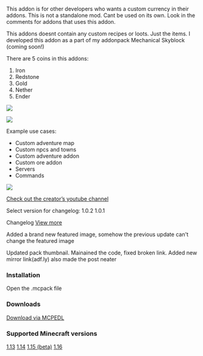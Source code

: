 This addon is for other developers who wants a custom currency in their addons. This is not a standalone mod. Cant be used on its own. Look in the comments for addons that uses this addon.

This addons doesnt contain any custom recipes or loots. Just the items. I developed this addon as a part of my addonpack Mechanical Skyblock (coming soon!)

There are 5 coins in this addons:

1.  Iron
2.  Redstone
3.  Gold
4.  Nether
5.  Ender

![](https://my.mcpedl.com/storage/addons/3063/images/coins-addon_4.png)

![](https://my.mcpedl.com/storage/addons/3063/images/coins-addon_5.png)

Example use cases:

*   Custom adventure map
*   Custom npcs and towns
*   Custom adventure addon
*   Custom ore addon
*   Servers
*   Commands

![](https://my.mcpedl.com/storage/addons/3063/images/coins-addon_3.png)

[Check out the creator’s youtube channel](https://youtube.com/Hanprogramer)

Select version for changelog: 1.0.2 1.0.1

Changelog [View more](#)

Added a brand new featured image, somehow the previous update can't change the featured image

Updated pack thumbnail. Mainained the code, fixed broken link. Added new mirror link(adf.ly) also made the post neater

### Installation

Open the .mcpack file

### Downloads

<a class="downloadbtn" href="https://mcpedl.com/coins-addon/" target="_blank">Download via MCPEDL</a>
### Supported Minecraft versions

[1.13](https://mcpedl.com/version/1-13/) [1.14](https://mcpedl.com/version/1-14/) [1.15 (beta)](https://mcpedl.com/version/1-15/) [1.16](https://mcpedl.com/version/1-16/)